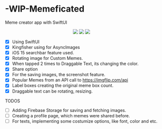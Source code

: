 # -WIP-Memeficated
Meme creator app with SwiftUI


<p align="center">
  
  <img src="https://user-images.githubusercontent.com/96667197/147407113-c6749e6a-69d9-46aa-b222-e96722d757da.gif">
  <img src="https://user-images.githubusercontent.com/96667197/147407182-53a8f01a-8478-43a6-87b0-94b2d1d3fb56.gif">
  <img src="https://user-images.githubusercontent.com/96667197/147407401-8e04ccf8-425b-486d-a4b4-e39b1ebc6318.gif">
  
</p>


- [x] Using SwiftUI
- [x] Kingfisher using for AsyncImages
- [x] iOS 15 searchbar feature used.
- [x] Rotating image for Custom Memes.
- [x] When tapped 2 times to Draggable Text, its changing the color.
- [x] Share option
- [x] For the saving images, the screenshot feature.
- [x] Popular Memes from an API call to https://imgflip.com/api
- [x] Label boxes creating the original meme box count.
- [x] Draggable text can be rotating, resizing.

TODOS
- [ ] Adding Firebase Storage for saving and fetching images.
- [ ] Creating a profile page, which memes were shared before.
- [ ] For texts, implementing some costumize options, like font, color and etc. 
